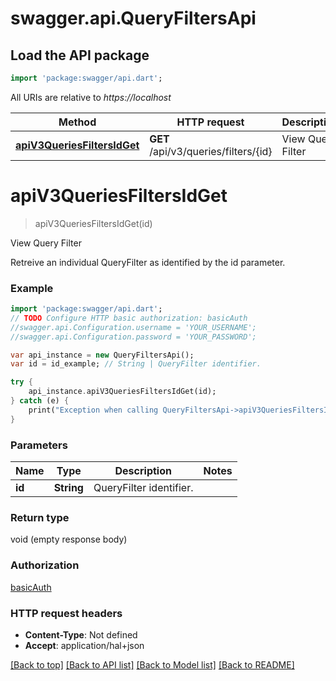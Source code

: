 # swagger.api.QueryFiltersApi

## Load the API package
```dart
import 'package:swagger/api.dart';
```

All URIs are relative to *https://localhost*

Method | HTTP request | Description
------------- | ------------- | -------------
[**apiV3QueriesFiltersIdGet**](QueryFiltersApi.md#apiV3QueriesFiltersIdGet) | **GET** /api/v3/queries/filters/{id} | View Query Filter


# **apiV3QueriesFiltersIdGet**
> apiV3QueriesFiltersIdGet(id)

View Query Filter

Retreive an individual QueryFilter as identified by the id parameter.

### Example 
```dart
import 'package:swagger/api.dart';
// TODO Configure HTTP basic authorization: basicAuth
//swagger.api.Configuration.username = 'YOUR_USERNAME';
//swagger.api.Configuration.password = 'YOUR_PASSWORD';

var api_instance = new QueryFiltersApi();
var id = id_example; // String | QueryFilter identifier.

try { 
    api_instance.apiV3QueriesFiltersIdGet(id);
} catch (e) {
    print("Exception when calling QueryFiltersApi->apiV3QueriesFiltersIdGet: $e\n");
}
```

### Parameters

Name | Type | Description  | Notes
------------- | ------------- | ------------- | -------------
 **id** | **String**| QueryFilter identifier. | 

### Return type

void (empty response body)

### Authorization

[basicAuth](../README.md#basicAuth)

### HTTP request headers

 - **Content-Type**: Not defined
 - **Accept**: application/hal+json

[[Back to top]](#) [[Back to API list]](../README.md#documentation-for-api-endpoints) [[Back to Model list]](../README.md#documentation-for-models) [[Back to README]](../README.md)

